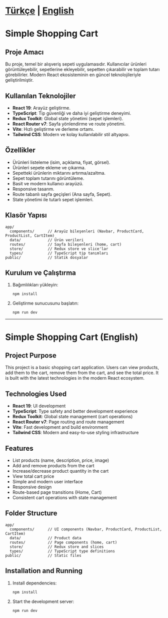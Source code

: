 # [Türkçe](#tr) | [English](#en)

# <a name="tr"></a>Simple Shopping Cart

## Proje Amacı

Bu proje, temel bir alışveriş sepeti uygulamasıdır. Kullanıcılar ürünleri görüntüleyebilir, sepetlerine ekleyebilir, sepetten çıkarabilir ve toplam tutarı görebilirler. Modern React ekosisteminin en güncel teknolojileriyle geliştirilmiştir.

## Kullanılan Teknolojiler

- **React 19**: Arayüz geliştirme.
- **TypeScript**: Tip güvenliği ve daha iyi geliştirme deneyimi.
- **Redux Toolkit**: Global state yönetimi (sepet işlemleri).
- **React Router v7**: Sayfa yönlendirme ve route yönetimi.
- **Vite**: Hızlı geliştirme ve derleme ortamı.
- **Tailwind CSS**: Modern ve kolay kullanılabilir stil altyapısı.

## Özellikler

- Ürünleri listeleme (isim, açıklama, fiyat, görsel).
- Ürünleri sepete ekleme ve çıkarma.
- Sepetteki ürünlerin miktarını artırma/azaltma.
- Sepet toplam tutarını görüntüleme.
- Basit ve modern kullanıcı arayüzü.
- Responsive tasarım.
- Route tabanlı sayfa geçişleri (Ana sayfa, Sepet).
- State yönetimi ile tutarlı sepet işlemleri.

## Klasör Yapısı

```
app/
  components/      // Arayüz bileşenleri (Navbar, ProductCard, ProductList, CartItem)
  data/            // Ürün verileri
  routes/          // Sayfa bileşenleri (home, cart)
  store/           // Redux store ve slice'lar
  types/           // TypeScript tip tanımları
public/            // Statik dosyalar
```

## Kurulum ve Çalıştırma

1. Bağımlılıkları yükleyin:
   ```
   npm install
   ```
2. Geliştirme sunucusunu başlatın:
   ```
   npm run dev
   ```

---

# <a name="en"></a>Simple Shopping Cart (English)

## Project Purpose

This project is a basic shopping cart application. Users can view products, add them to the cart, remove them from the cart, and see the total price. It is built with the latest technologies in the modern React ecosystem.

## Technologies Used

- **React 19**: UI development
- **TypeScript**: Type safety and better development experience
- **Redux Toolkit**: Global state management (cart operations)
- **React Router v7**: Page routing and route management
- **Vite**: Fast development and build environment
- **Tailwind CSS**: Modern and easy-to-use styling infrastructure

## Features

- List products (name, description, price, image)
- Add and remove products from the cart
- Increase/decrease product quantity in the cart
- View total cart price
- Simple and modern user interface
- Responsive design
- Route-based page transitions (Home, Cart)
- Consistent cart operations with state management

## Folder Structure

```
app/
  components/      // UI components (Navbar, ProductCard, ProductList, CartItem)
  data/            // Product data
  routes/          // Page components (home, cart)
  store/           // Redux store and slices
  types/           // TypeScript type definitions
public/            // Static files
```

## Installation and Running

1. Install dependencies:
   ```
   npm install
   ```
2. Start the development server:
   ```
   npm run dev
   ```
